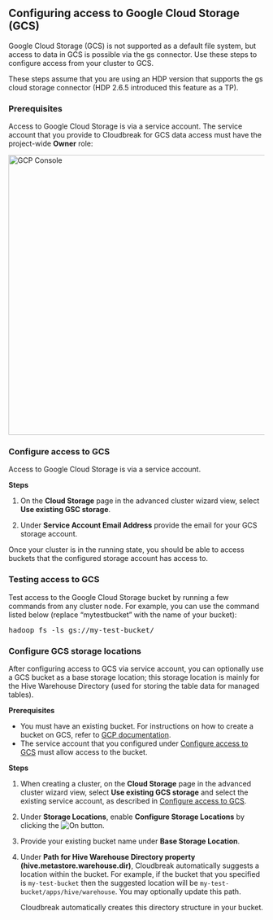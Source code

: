 ## Configuring access to Google Cloud Storage (GCS)

Google Cloud Storage (GCS) is not supported as a default file system, but access to data in GCS is possible via the gs connector. Use these steps to configure access from your cluster to GCS. 

These steps assume that you are using an HDP version that supports the gs cloud storage connector (HDP 2.6.5 introduced this feature as a TP).

### Prerequisites

Access to Google Cloud Storage is via a service account. The service account that you provide to Cloudbreak for GCS data access must have the project-wide **Owner** role:

<a href="../images/cb_gcp-data-sa01.png" target="_blank" title="click to enlarge"><img src="../images/cb_gcp-data-sa01.png" width="550" title="GCP Console"></a>  

### Configure access to GCS 

Access to Google Cloud Storage is via a service account. 

**Steps**

1. On the **Cloud Storage** page in the advanced cluster wizard view, select **Use existing GSC storage**. 

2. Under **Service Account Email Address** provide the email for your GCS storage account.  

Once your cluster is in the running state, you should be able to access buckets that the configured storage account has access to.  


### Testing access to GCS 

Test access to the Google Cloud Storage bucket by running a few commands from any cluster node. For example, you can use the command listed below (replace “mytestbucket” with the name of your bucket):

<pre>hadoop fs -ls gs://my-test-bucket/</pre>


### Configure GCS storage locations 

After configuring access to GCS via service account, you can optionally use a GCS bucket as a base storage location; this storage location is mainly for the Hive Warehouse Directory (used for storing the table data for managed tables).   

**Prerequisites**

* You must have an existing bucket. For instructions on how to create a bucket on GCS, refer to [GCP documentation](https://cloud.google.com/storage/docs/creating-buckets).  
* The service account that you configured under [Configure access to GCS](#configure-access-to-gcs) must allow access to the bucket.   

**Steps**

1. When creating a cluster, on the **Cloud Storage** page in the advanced cluster wizard view, select **Use existing GCS storage** and select the existing service account, as described in [Configure access to GCS](#configure-access-to-gcs).    
2. Under **Storage Locations**, enable **Configure Storage Locations** by clicking the <img src="../images/cb_toggle.png" alt="On"/> button.   
3. Provide your existing bucket name under **Base Storage Location**.  
4. Under **Path for Hive Warehouse Directory property (hive.metastore.warehouse.dir)**, Cloudbreak automatically suggests a location within the bucket. For example, if the bucket that you specified is `my-test-bucket` then the suggested location will be `my-test-bucket/apps/hive/warehouse`.  You may optionally update this path.        

    Cloudbreak automatically creates this directory structure in your bucket.  
    
